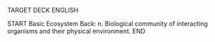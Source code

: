 TARGET DECK
ENGLISH

START
Basic
Ecosystem
Back: n. Biological community of interacting organisms and their physical environment.
END
